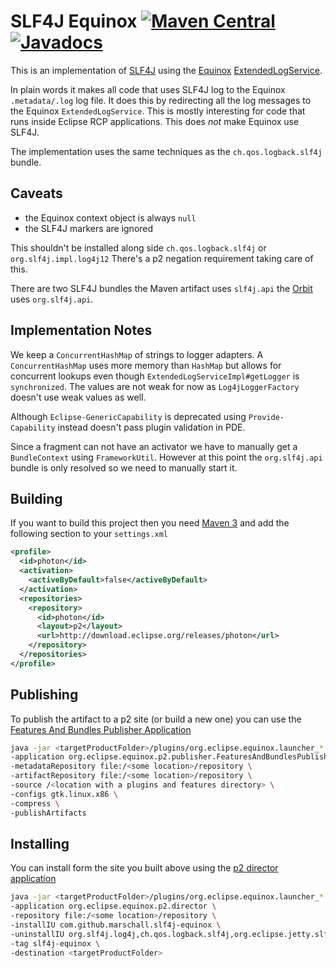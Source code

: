 SLF4J Equinox [![Maven Central](https://maven-badges.herokuapp.com/maven-central/com.github.marschall/com.github.marschall.slf4j-equinox/badge.svg)](https://maven-badges.herokuapp.com/maven-central/com.github.marschall/com.github.marschall.slf4j-equinox) [![Javadocs](https://www.javadoc.io/badge/com.github.marschall/com.github.marschall.slf4j-equinox.svg)](https://www.javadoc.io/doc/com.github.marschall/com.github.marschall.slf4j-equinox)
=============

This is an implementation of [SLF4J](https://www.slf4j.org) using the [Equinox](https://www.eclipse.org/equinox/) [ExtendedLogService](https://bugs.eclipse.org/bugs/show_bug.cgi?id=260672).

In plain words it makes all code that uses SLF4J log to the Equinox <code>.metadata/.log</code> log file. It does this by redirecting all the log messages to the Equinox `ExtendedLogService`. This is mostly interesting for code that runs inside Eclipse RCP applications. This does _not_ make Equinox use SLF4J. 

The implementation uses the same techniques as the <code>ch.qos.logback.slf4j</code> bundle.

Caveats
-------

 * the Equinox context object is always `null`
 * the SLF4J markers are ignored

This shouldn't be installed along side `ch.qos.logback.slf4j` or `org.slf4j.impl.log4j12` There's a p2 negation requirement taking care of this.

There are two SLF4J bundles the Maven artifact uses `slf4j.api` the [Orbit](https://www.eclipse.org/orbit/) uses `org.slf4j.api`.

Implementation Notes
--------------------

We keep a <code>ConcurrentHashMap</code> of strings to logger adapters. A <code>ConcurrentHashMap</code> uses more memory than <code>HashMap</code> but allows for concurrent lookups even though <code>ExtendedLogServiceImpl#getLogger</code> is <code>synchronized</code>. The values are not weak for now as <code>Log4jLoggerFactory</code> doesn't use weak values as well.

Although <code>Eclipse-GenericCapability</code> is deprecated using <code>Provide-Capability</code> instead doesn't pass plugin validation in PDE.

Since a fragment can not have an activator we have to manually get a <code>BundleContext</code> using <code>FrameworkUtil</code>. However at this point the <code>org.slf4j.api</code> bundle is only resolved so we need to manually start it.

Building
--------
If you want to build this project then you need [Maven 3](https://maven.apache.org/) and add the following section to your <code>settings.xml</code>

```xml
<profile>
  <id>photon</id>
  <activation>
    <activeByDefault>false</activeByDefault>
  </activation>
  <repositories>
    <repository>
      <id>photon</id>
      <layout>p2</layout>
      <url>http://download.eclipse.org/releases/photon</url>
    </repository>
  </repositories>
</profile>
```

Publishing
----------

To publish the artifact to a p2 site (or build a new one) you can use the [Features And Bundles Publisher Application](http://wiki.eclipse.org/Equinox/p2/Publisher#Features_And_Bundles_Publisher_Application)

```sh
java -jar <targetProductFolder>/plugins/org.eclipse.equinox.launcher_*.jar \
-application org.eclipse.equinox.p2.publisher.FeaturesAndBundlesPublisher \
-metadataRepository file:/<some location>/repository \
-artifactRepository file:/<some location>/repository \
-source /<location with a plugins and features directory> \
-configs gtk.linux.x86 \
-compress \
-publishArtifacts
```

Installing
----------

You can install form the site you built above using the [p2 director application](http://help.eclipse.org/indigo/index.jsp?topic=/org.eclipse.platform.doc.isv/guide/p2_director.html)

```sh
java -jar <targetProductFolder>/plugins/org.eclipse.equinox.launcher_*.jar \
-application org.eclipse.equinox.p2.director \
-repository file:/<some location>/repository \
-installIU com.github.marschall.slf4j-equinox \
-uninstallIU org.slf4j.log4j,ch.qos.logback.slf4j,org.eclipse.jetty.slf4jlogback.feature.group,org.eclipse.jetty.sdk.feature.group \
-tag slf4j-equinox \
-destination <targetProductFolder>
```

